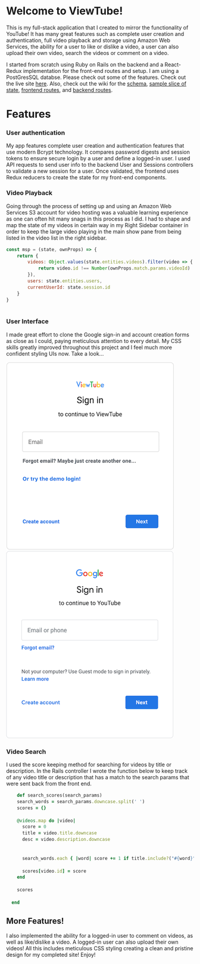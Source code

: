 # Welcome to ViewTube!

This is my full-stack application that I created to mirror the functionality of YouTube! It has many great features such as complete user creation and authentication, full video playback and storage using Amazon Web Services, the ability for a user to like or dislike a video, a user can also upload their own video, search the videos or comment on a video.

I started from scratch using Ruby on Rails on the backend and a React-Redux implementation for the front-end routes and setup. I am using a PostGresSQL databse. Please check out some of the features. Check out the live site [here](https://viewtube1.herokuapp.com). Also, check out the wiki for the [schema](https://github.com/jjcazel/ViewTube/wiki/ViewTube-Schema), [sample slice of state](https://github.com/jjcazel/ViewTube/wiki/Sample-State), [frontend routes](https://github.com/jjcazel/ViewTube/wiki/Frontend-Routes), and [backend routes](https://github.com/jjcazel/ViewTube/wiki/Backend-Routes).

# Features
### User authentication
My app features complete user creation and authentication features that use modern Bcrypt technology. It compares password digests and session tokens to ensure secure login by a user and define a logged-in user. I used API requests to send user info to the backend User and Sessions controllers to validate a new session for a user. Once validated, the frontend uses Redux reducers to create the state for my front-end components.

### Video Playback
Going through the process of setting up and using an Amazon Web Services S3 account for video hosting was a valuable learning experience as one can often hit many snags in this process as I did. I had to shape and map the state of my videos in certain way in my Right Sidebar container in order to keep the large video playing in the main show pane from being listed in the video list in the right sidebar.

``` javascript
const msp = (state, ownProps) => {
    return {
        videos: Object.values(state.entities.videos).filter(video => {
            return video.id !== Number(ownProps.match.params.videoId)
        }),
        users: state.entities.users,
        currentUserId: state.session.id
    }
}
                          
```
### User Interface
I made great effort to clone the Google sign-in and account creation forms as close as I could, paying meticulous attention to every detail. My CSS skills greatly improved throughout this project and I feel much more confident styling UIs now. Take a look...

![signin](/app/assets/images/ViewTube_signin_450p.png) 
![Google signin](/app/assets/images/Google_sign_450p.png)

### Video Search
I used the score keeping method for searching for videos by title or description. In the Rails controller I wrote the function below to keep track of any video title or description that has a match to the search params that were sent back from the front end.

```ruby
    def search_scores(search_params)
    search_words = search_params.downcase.split(' ')
    scores = {}

    @videos.map do |video|
      score = 0
      title = video.title.downcase
      desc = video.description.downcase


      search_words.each { |word| score += 1 if title.include?("#{word}") || desc.include?("#{word}") }

      scores[video.id] = score
    end

    scores

  end
```

## More Features!
I also implemented the ability for a logged-in user to comment on videos, as well as like/dislike a video. A logged-in user can also upload their own videos! All this includes meticulous CSS styling creating a clean and pristine design for my completed site! Enjoy!
